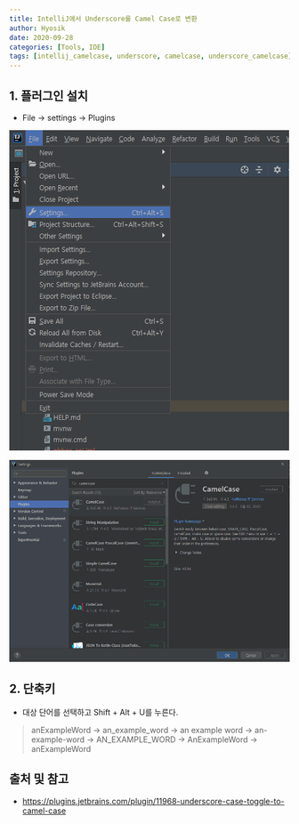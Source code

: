 ```yaml
---
title: IntelliJ에서 Underscore를 Camel Case로 변환
author: Hyosik
date: 2020-09-28
categories: [Tools, IDE]
tags: [intellij_camelcase, underscore, camelcase, underscore_camelcase]
---
```


## 1. 플러그인 설치

* File → settings → Plugins

![img001](/assets/img/2020-09-28-intellij-underscore-case-toggle-to-camel-case/img001.png)

![img002](/assets/img/2020-09-28-intellij-underscore-case-toggle-to-camel-case/img002.png)

## 2. 단축키

* 대상 단어를 선택하고 Shift + Alt + U를 누른다.

> anExampleWord → an_example_word → an example word → an-example-word → AN_EXAMPLE_WORD → AnExampleWord → anExampleWord

## 출처 및 참고
* <https://plugins.jetbrains.com/plugin/11968-underscore-case-toggle-to-camel-case>
